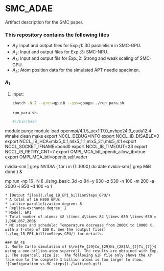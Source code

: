 # SMC_ADAE
Artifact description for the SMC paper.

### This repository contains the following files
* $A_1$: Input and output files for Exp.\;1: 3D parallelism in SMC-GPU.
* $A_2$: Input and output files for Exp.\;3: SMC-NPU.
* $A_3$: Input and output fils for Exp.\;2: Strong and weak scaling of SMC-GPU.
* $A_4$: Atom position data for the simulated APT needle specimen.

#### $A_1$
1. Input:
   ```bash
   sbatch -N 2 --gres=gpu:8 --qos=gpugpu ./run_para.sh
   ```
   `run_para.sh`:
   ```bash
   #!/bin/bash
  module purge
  module load openmpi/4.1.5_ucx1.17.0_nvhpc24.9_cuda12.4
  #make clean
  make
  export NCCL_DEBUG=INFO
  export NCCL_IB_DISABLE=0
  export NCCL_IB_HCA=mlx5_0:1,mlx5_1:1,mlx5_3:1,mlx5_4:1
  export NCCL_SOCKET_IFNAME=bond0
  export NCCL_IB_TIMEOUT=23
  export NCCL_IB_RETRY_CNT=7
  export OMPI_MCA_btl_openib_allow_ib=true
  export OMPI_MCA_btl=openib,self,vader
  
  nvidia-smi | grep NVIDIA
  (
    for i in {1..1000}
    do
      date
      nvidia-smi | grep MiB
    done
  ) &
  
  mpirun -np 16 -N 8 ./ising_basic_3d -x 84 -y 630 -z 630 -n 100 -m 200 -a 2000 -i 950 -d 100 -o 1
   ```
* [Output files](./log_1B_EPI_billionSteps_GPU/)
* A total of 16 H800 GPUs
* Lattice parallelization degree: 8
* Replica-exchange degree: 2
* Model: EPI
* Total number of atoms: $8 \times 4\times 84 \times 630 \times 630 = 1,066,867,200$
* MC steps and schedule: Temperature decrease from 2000K to 10000 K, with a T-step of 100 K. See the [output files](./log_1B_EPI_billionSteps_GPU/) for details.

### $A_4$
1. Monte Carlo simulation of $\rm{Fe_{29}Co_{29}Ni_{28}Al_{7}Ti_{7}}$ using a one-billion-atom supercell. The results are obtained with Exp. 1. The supercell size is:  The following GIF file only shows the XY face due to the complete 1 billion atoms is too larger to show. 
![Configuration vs MC steps](./lattice0.gif)

